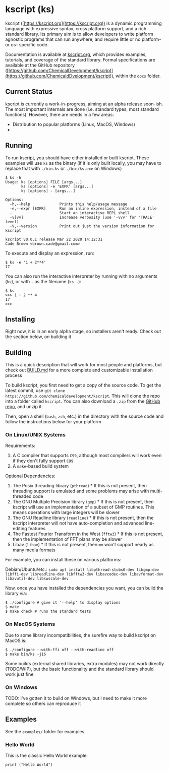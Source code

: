 # kscript (ks)

kscript ([https://kscript.org](https://kscript.org)) is a dynamic programming language with expressive syntax, cross platform support, and a rich standard library. Its primary aim is to allow developers to write platform agnostic programs that can run anywhere, and require little or no platform- or os- specific code.

Documentation is available at [kscript.org](https://kscript.org), which provides examples, tutorials, and coverage of the standard library. Formal specifications are available at the GitHub repository ([https://github.com/ChemicalDevelopment/kscript](https://github.com/ChemicaldDvelopment/kscript)), within the `docs` folder.



## Current Status

kscript is currently a work-in-progress, aiming at an alpha release soon-ish. The most important internals are done (i.e. standard types, most standard functions). However, there are needs in a few areas:

  * Distribution to popular platforms (Linux, MacOS, Windows)
  * 


## Running

To run kscript, you should have either installed or built kscript. These examples will use `ks` as the binary (if it is only built locally, you may have to replace that with `./bin.ks` or `./bin/ks.exe` on Windows)

```shell
$ ks -h
Usage: ks [options] FILE [args...]
       ks [options] -e 'EXPR' [args...]
       ks [options] - [args...]

Options:
  -h,--help             Prints this help/usage message
  -e,--expr [EXPR]      Run an inline expression, instead of a file
  -                     Start an interactive REPL shell
  -v[vv]                Increase verbosity (use '-vvv' for 'TRACE' level)
  -V,--version          Print out just the version information for kscript

kscript v0.0.1 release Mar 22 2020 14:12:31
Cade Brown <brown.cade@gmail.com>
```

To execute and display an expression, run:

```shell
$ ks -e '1 + 2**4'
17
```

You can also run the interactive interpreter by running with no arguments (`ks`), or with `-` as the filename (`ks -`):

```shell
$ ks
>>> 1 + 2 ** 4
17
>>>
```

## Installing

Right now, it is in an early alpha stage, so installers aren't ready. Check out the section below, on building it

## Building

This is a quick description that will work for most people and platforms, but check out [BUILD.md](./BUILD.md) for a more complete and customizable installation process

To build kscript, you first need to get a copy of the source code. To get the latest commit, use `git clone https://github.com/chemicaldevelopment/kscript`. This will clone the repo into a folder called `kscript`. You can also download a `.zip` from the [GitHub repo](https://github.com/chemicaldevelopment/kscript), and unzip it. 

Then, open a shell (`bash`, `zsh`, etc.) in the directory with the source code and follow the instructions below for your platform

### On Linux/UNIX Systems

Requirements:

  1. A C compiler that supports `C99`, although most compilers will work even if they don't fully support `C99`
  2. A `make`-based build system

Optional Dependencies:

  1. The Posix threading library (`pthread`)
    * If this is not present, then threading support is emulated and some problems may arise with multi-threaded code
  2. The GNU Multiple Precision library (`gmp`)
    * If this is not present, then kscript will use an implementation of a subset of GMP routines. This means operations with large integers will be slower
  3. The GNU Readline library (`readline`)
    * If this is not present, then the kscript interpreter will not have auto-completion and advanced line-editing features
  4. The Fastest Fourier Transform in the West (`fftw3`)
    * If this is not present, then the implementation of FFT plans may be slower
  5. Libav (`libav`)
    * If this is not present, then `mm` won't support nearly as many media formats


For example, you can install these on various platforms:

Debian/Ubuntu/etc.: `sudo apt install libpthread-stubs0-dev libgmp-dev libffi-dev libreadline-dev libfftw3-dev libavcodec-dev libavformat-dev libavutil-dev libswscale-dev`

Now, once you have installed the dependencies you want, you can build the library via:

```shell
$ ./configure # give it '--help' to display options
$ make
$ make check # runs the standard tests
```

### On MacOS Systems

Due to some library incompatibilities, the surefire way to build kscript on MacOS is:

```shell
$ ./configure --with-ffi off --with-readline off
$ make bin/ks -j16
```

Some builds (external shared libraries, extra modules) may not work directly (TODO/WIP), but the basic functionality and the standard library should work just fine

### On Windows

TODO: I've gotten it to build on Windows, but I need to make it more complete so others can reproduce it

## Examples

See the `examples/` folder for examples

### Hello World

This is the classic Hello World example:

```ks
print ("Hello World")
```
